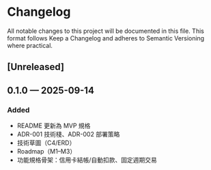 # Changelog

All notable changes to this project will be documented in this file.
This format follows Keep a Changelog and adheres to Semantic Versioning where practical.

## [Unreleased]

## 0.1.0 — 2025-09-14
### Added
- README 更新為 MVP 規格
- ADR-001 技術棧、ADR-002 部署策略
- 技術草圖（C4/ERD）
- Roadmap（M1–M3）
- 功能規格骨架：信用卡結帳/自動扣款、固定週期交易
